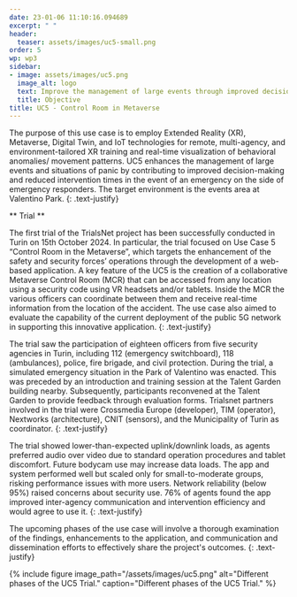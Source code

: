 ```yaml
---
date: 23-01-06 11:10:16.094689
excerpt: " "
header:
  teaser: assets/images/uc5-small.png
order: 5
wp: wp3
sidebar:
- image: assets/images/uc5.png
  image_alt: logo
  text: Improve the management of large events through improved decision-making and reduced intervention times, thanks to the usage of metaverse, XR, digital twinning, and IoT solutions.
  title: Objective
title: UC5 - Control Room in Metaverse
--- 
```

The purpose of this use case is to employ Extended Reality (XR), Metaverse, Digital Twin, and IoT technologies for remote, multi-agency, and environment-tailored XR training and real-time visualization of behavioral anomalies/ movement patterns. UC5 enhances the management of large events and situations of panic by contributing to improved decision-making and reduced intervention times in the event of an emergency on the side of emergency responders. The target environment is the events area at Valentino Park.
{: .text-justify}

** Trial **

The first trial of the TrialsNet project has been successfully conducted in Turin on 15th October 2024. In particular, the trial focused on Use Case 5 “Control Room in the Metaverse”, which targets the enhancement of the safety and security forces’ operations through the development of a web-based application. A key feature of the UC5 is the creation of a collaborative Metaverse Control Room (MCR) that can be accessed from any location using a security code using VR headsets and/or tablets. Inside the MCR the various officers can coordinate between them and receive real-time information from the location of the accident. The use case also aimed to evaluate the capability of the current deployment of the public 5G network in supporting this innovative application.
{: .text-justify}

The trial saw the participation of eighteen officers from five security agencies in Turin, including 112 (emergency switchboard), 118 (ambulances), police, fire brigade, and civil protection.  During the trial, a simulated emergency situation in the Park of Valentino was enacted. This was preceded by an introduction and training session at the Talent Garden building nearby. Subsequently, participants reconvened at the Talent Garden to provide feedback through evaluation forms. Trialsnet partners involved in the trial were Crossmedia Europe (developer), TIM (operator), Nextworks (architecture), CNIT (sensors), and the Municipality of Turin as coordinator.
{: .text-justify}

The trial showed lower-than-expected uplink/downlink loads, as agents preferred audio over video due to standard operation procedures and tablet discomfort. Future bodycam use may increase data loads. The app and system performed well but scaled only for small-to-moderate groups, risking performance issues with more users. Network reliability (below 95%) raised concerns about security use. 76% of agents found the app improved inter-agency communication and intervention efficiency and would agree to use it.
{: .text-justify}

The upcoming phases of the use case will involve a thorough examination of the findings, enhancements to the application, and communication and dissemination efforts to effectively share the project's outcomes.
{: .text-justify}

{% include figure image_path="/assets/images/uc5.png" alt="Different phases of the UC5 Trial." caption="Different phases of the UC5 Trial." %}

